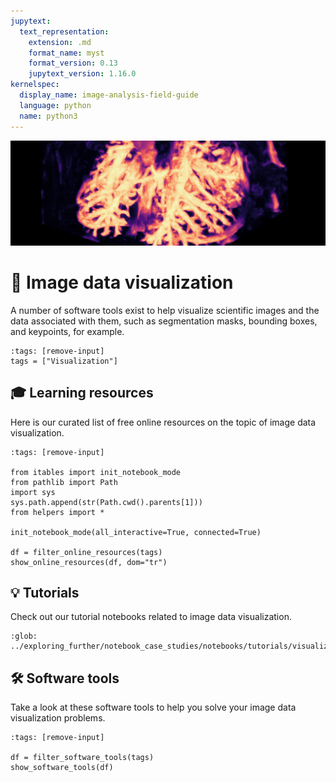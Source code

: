 ```yaml
---
jupytext:
  text_representation:
    extension: .md
    format_name: myst
    format_version: 0.13
    jupytext_version: 1.16.0
kernelspec:
  display_name: image-analysis-field-guide
  language: python
  name: python3
---
```

![visualization](../../images/visualization_lg.jpeg)

# 🌻 Image data visualization

A number of software tools exist to help visualize scientific images and the data associated with them, such as segmentation masks, bounding boxes, and keypoints, for example.

```{code-cell} ipython3
:tags: [remove-input]
tags = ["Visualization"]
```

## 🎓 Learning resources

Here is our curated list of free online resources on the topic of image data visualization.

```{code-cell} ipython3
:tags: [remove-input]

from itables import init_notebook_mode
from pathlib import Path
import sys
sys.path.append(str(Path.cwd().parents[1]))
from helpers import *

init_notebook_mode(all_interactive=True, connected=True)

df = filter_online_resources(tags)
show_online_resources(df, dom="tr")
```

## 💡 Tutorials

Check out our tutorial notebooks related to image data visualization.

```{nblinkgallery}
:glob:
../exploring_further/notebook_case_studies/notebooks/tutorials/visualization_*
```

## 🛠️ Software tools

Take a look at these software tools to help you solve your image data visualization problems.

```{code-cell} ipython3
:tags: [remove-input]

df = filter_software_tools(tags)
show_software_tools(df)
```